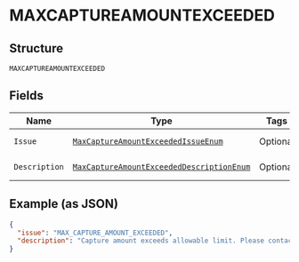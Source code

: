 
# MAXCAPTUREAMOUNTEXCEEDED

## Structure

`MAXCAPTUREAMOUNTEXCEEDED`

## Fields

| Name | Type | Tags | Description | Getter | Setter |
|  --- | --- | --- | --- | --- | --- |
| `Issue` | [`MaxCaptureAmountExceededIssueEnum`](../../doc/models/max-capture-amount-exceeded-issue-enum.md) | Optional | - | MaxCaptureAmountExceededIssueEnum getIssue() | setIssue(MaxCaptureAmountExceededIssueEnum issue) |
| `Description` | [`MaxCaptureAmountExceededDescriptionEnum`](../../doc/models/max-capture-amount-exceeded-description-enum.md) | Optional | - | MaxCaptureAmountExceededDescriptionEnum getDescription() | setDescription(MaxCaptureAmountExceededDescriptionEnum description) |

## Example (as JSON)

```json
{
  "issue": "MAX_CAPTURE_AMOUNT_EXCEEDED",
  "description": "Capture amount exceeds allowable limit. Please contact customer service or your account manager to request the change to your overage limit. The default overage limit is 115%, which allows the sum of all captures to be up to 115% of the order amount. The ability to over capture is subjected to regulatory approvals."
}
```

